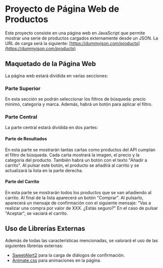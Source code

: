 # Proyecto de Página Web de Productos

Este proyecto consiste en una página web en JavaScript que permite mostrar una serie de productos cargados externamente desde un JSON. La URL de carga será la siguiente: [https://dummyjson.com/products](https://dummyjson.com/products)

## Maquetado de la Página Web

La página web estará dividida en varias secciones:

### Parte Superior

En esta sección se podrán seleccionar los filtros de búsqueda: precio mínimo, categoría y marca. Además, habrá un botón para aplicar el filtro.

### Parte Central

La parte central estará dividida en dos partes:

#### Parte de Resultados

En esta parte se mostrarán tantas cartas como productos del API cumplan el filtro de búsqueda. Cada carta mostrará la imagen, el precio y la categoría del producto. También habrá un botón con el texto "Añadir a carrito". Al pulsar este botón, el producto se añadirá al carrito y se actualizará la lista en la parte derecha.

#### Parte del Carrito

En esta parte se mostrarán todos los productos que se van añadiendo al carrito. Al final de la lista aparecerá un botón "Comprar". Al pulsarlo, aparecerá un mensaje de confirmación con el siguiente mensaje: "Vas a realizar una compra por valor de XXX. ¿Estás seguro?" En el caso de pulsar "Aceptar", se vaciará el carrito.

## Uso de Librerías Externas

Además de todas las características mencionadas, se valorará el uso de las siguientes librerías externas:

- [SweetAlert2](https://sweetalert2.github.io) para la carga de diálogos de confirmación.
- [Animate.css](https://animate.style) para animaciones en la página.

